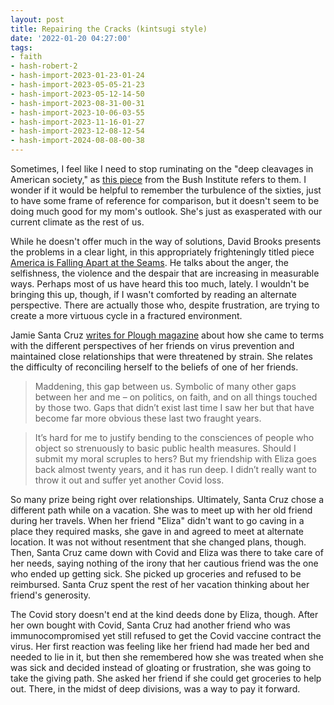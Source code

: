 ```yaml
---
layout: post
title: Repairing the Cracks (kintsugi style)
date: '2022-01-20 04:27:00'
tags:
- faith
- hash-robert-2
- hash-import-2023-01-23-01-24
- hash-import-2023-05-05-21-23
- hash-import-2023-05-12-14-50
- hash-import-2023-08-31-00-31
- hash-import-2023-10-06-03-55
- hash-import-2023-11-16-01-27
- hash-import-2023-12-08-12-54
- hash-import-2024-08-08-00-38
---
```


Sometimes, I feel like I need to stop ruminating on the "deep cleavages in American society," as [this piece](https://www.bushcenter.org/publications/articles/2021/12/democracy-talks-strengthening-american-democracy-with-religious-freedom.html) from the Bush Institute refers to them. I wonder if it would be helpful to remember the turbulence of the sixties, just to have some frame of reference for comparison, but it doesn't seem to be doing much good for my mom's outlook. She's just as exasperated with our current climate as the rest of us.

While he doesn't offer much in the way of solutions, David Brooks presents the problems in a clear light, in this appropriately frighteningly titled piece [America is Falling Apart at the Seams](https://www.nytimes.com/2022/01/13/opinion/america-falling-apart.html). He talks about the anger, the selfishness, the violence and the despair that are increasing in measurable ways. Perhaps most of us have heard this too much, lately. I wouldn't be bringing this up, though, if I wasn't comforted by reading an alternate perspective. There are actually those who, despite frustration, are trying to create a more virtuous cycle in a fractured environment.

Jamie Santa Cruz [writes for Plough magazine](https://www.plough.com/en/topics/life/relationships/when-masking-and-vaxxing-threaten-a-friendship) about how she came to terms with the different perspectives of her friends on virus prevention and maintained close relationships that were threatened by strain. She relates the difficulty of reconciling herself to the beliefs of one of her friends.

> Maddening, this gap between us. Symbolic of many other gaps between her and me – on politics, on faith, and on all things touched by those two. Gaps that didn’t exist last time I saw her but that have become far more obvious these last two fraught years.

> It’s hard for me to justify bending to the consciences of people who object so strenuously to basic public health measures. Should I submit my moral scruples to hers? But my friendship with Eliza goes back almost twenty years, and it has run deep. I didn’t really want to throw it out and suffer yet another Covid loss.

So many prize being right over relationships. Ultimately, Santa Cruz chose a different path while on a vacation. She was to meet up with her old friend during her travels. When her friend "Eliza" didn't want to go caving in a place they required masks, she gave in and agreed to meet at alternate location. It was not without resentment that she changed plans, though. Then, Santa Cruz came down with Covid and Eliza was there to take care of her needs, saying nothing of the irony that her cautious friend was the one who ended up getting sick. She picked up groceries and refused to be reimbursed. Santa Cruz spent the rest of her vacation thinking about her friend's generosity.

The Covid story doesn't end at the kind deeds done by Eliza, though. After her own bought with Covid, Santa Cruz had another friend who was immunocompromised yet still refused to get the Covid vaccine contract the virus. Her first reaction was feeling like her friend had made her bed and needed to lie in it, but then she remembered how she was treated when she was sick and decided instead of gloating or frustration, she was going to take the giving path. She asked her friend if she could get groceries to help out. There, in the midst of deep divisions, was a way to pay it forward.

